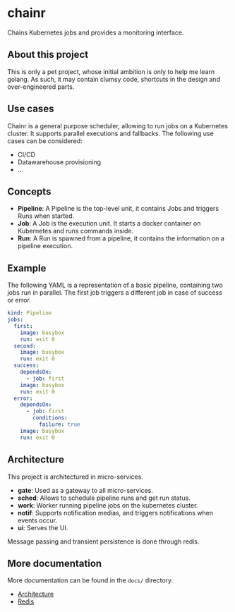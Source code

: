 # chainr
Chains Kubernetes jobs and provides a monitoring interface.

## About this project
This is only a pet project, whose initial ambition is only to help me learn golang. As such, it may contain clumsy code, shortcuts in the design and over-engineered parts.

## Use cases
Chainr is a general purpose scheduler, allowing to run jobs on a Kubernetes cluster. It supports parallel executions and fallbacks.
The following use cases can be considered:
- CI/CD
- Datawarehouse provisioning
- ...

## Concepts
- **Pipeline**: A Pipeline is the top-level unit, it contains Jobs and triggers Runs when started.
- **Job**: A Job is the execution unit. It starts a docker container on Kubernetes and runs commands inside.
- **Run**: A Run is spawned from a pipeline, it contains the information on a pipeline execution.

## Example
The following YAML is a representation of a basic pipeline, containing two jobs run in parallel. The first job triggers a different job in case of success or error.

```yaml
kind: Pipeline
jobs:
  first:
    image: busybox
    run: exit 0
  second:
    image: busybox
    run: exit 0
  success:
    dependsOn:
      - job: first
    image: busybox
    run: exit 0
  error:
    dependsOn:
      - job: first
        conditions:
          failure: true
    image: busybox
    run: exit 0
```

## Architecture
This project is architectured in micro-services.
- **gate**: Used as a gateway to all micro-services.
- **sched**: Allows to schedule pipeline runs and get run status.
- **work**: Worker running pipeline jobs on the kubernetes cluster.
- **notif**: Supports notification medias, and triggers notifications when events occur.
- **ui**: Serves the UI.

Message passing and transient persistence is done through redis.

## More documentation
More documentation can be found in the `docs/` directory.
- [Architecture](docs/architecture.md)
- [Redis](docs/redis.md)
